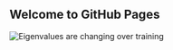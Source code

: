 ## Welcome to GitHub Pages

![Eigenvalues are changing over training](https://whadup.github.io/static-homepage/eigenvalues.gif)
